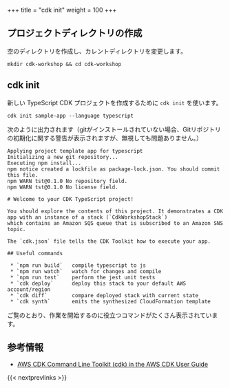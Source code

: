 +++
title = "cdk init"
weight = 100
+++

## プロジェクトディレクトリの作成

空のディレクトリを作成し、カレントディレクトリを変更します。

```
mkdir cdk-workshop && cd cdk-workshop
```

## cdk init

新しい TypeScript CDK プロジェクトを作成するために `cdk init` を使います。

```
cdk init sample-app --language typescript
```

次のように出力されます（gitがインストールされていない場合、Gitリポジトリの初期化に関する警告が表示されますが、無視しても問題ありません。）


```
Applying project template app for typescript
Initializing a new git repository...
Executing npm install...
npm notice created a lockfile as package-lock.json. You should commit this file.
npm WARN tst@0.1.0 No repository field.
npm WARN tst@0.1.0 No license field.

# Welcome to your CDK TypeScript project!

You should explore the contents of this project. It demonstrates a CDK app with an instance of a stack (`CdkWorkshopStack`)
which contains an Amazon SQS queue that is subscribed to an Amazon SNS topic.

The `cdk.json` file tells the CDK Toolkit how to execute your app.

## Useful commands

 * `npm run build`   compile typescript to js
 * `npm run watch`   watch for changes and compile
 * `npm run test`    perform the jest unit tests
 * `cdk deploy`      deploy this stack to your default AWS account/region
 * `cdk diff`        compare deployed stack with current state
 * `cdk synth`       emits the synthesized CloudFormation template
```

ご覧のとおり、作業を開始するのに役立つコマンドがたくさん表示されています。

## 参考情報

- [AWS CDK Command Line Toolkit (cdk) in the AWS CDK User Guide](https://docs.aws.amazon.com/CDK/latest/userguide/tools.html)

{{< nextprevlinks >}}